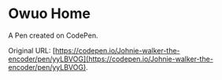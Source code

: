 # Owuo Home

A Pen created on CodePen.

Original URL: [https://codepen.io/Johnie-walker-the-encoder/pen/yyLBVOG](https://codepen.io/Johnie-walker-the-encoder/pen/yyLBVOG).

